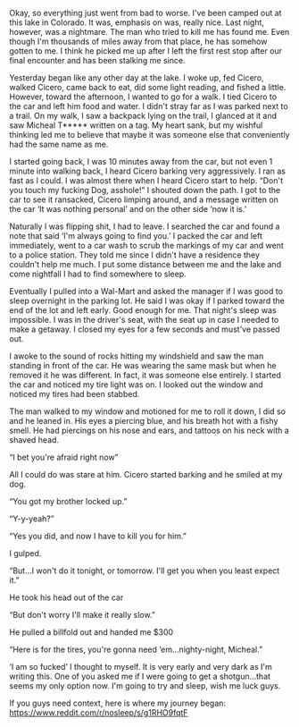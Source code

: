 Okay, so everything just went from bad to worse.  I've been camped out at this lake in Colorado.  It was, emphasis on was, really nice.  Last night, however, was a nightmare. The man who tried to kill me has found me. Even though I'm thousands of miles away from that place, he has somehow gotten to me.  I think he picked me up after I left the first rest stop after our final encounter and has been stalking me since.

Yesterday began like any other day at the lake.  I woke up, fed Cicero, walked Cicero, came back to eat, did some light reading, and fished a little.  However, toward the afternoon, I wanted to go for a walk. I tied Cicero to the car and left him food and water. I didn't stray far as I was parked next to a trail. On my walk, I saw a backpack lying on the trail, I glanced at it and saw Micheal T***** written on a tag.  My heart sank, but my wishful thinking led me to believe that maybe it was someone else that conveniently had the same name as me.

I started going back, I was 10 minutes away from the car, but not even 1 minute into walking back, I heard Cicero barking very aggressively. I ran as fast as I could. I was almost there when I heard Cicero start to help. “Don't you touch my fucking Dog, asshole!” I shouted down the path. I got to the car to see it ransacked, Cicero limping around, and a message written on the car ‘It was nothing personal’ and on the other side ‘now it is.’

Naturally I was flipping shit, I had to leave.  I searched the car and found a note that said ‘I'm always going to find you.’ I packed the car and left immediately, went to a car wash to scrub the markings of my car and went to a police station. They told me since I didn't have a residence they couldn't help me much.  I put some distance between me and the lake and come nightfall I had to find somewhere to sleep.

Eventually I pulled into a Wal-Mart and asked the manager if I was good to sleep overnight in the parking lot.  He said I was okay if I parked toward the end of the lot and left early. Good enough for me. That night's sleep was impossible.  I was in the driver's seat, with the seat up in case I needed to make a getaway.  I closed my eyes for a few seconds and must've passed out.

I awoke to the sound of rocks hitting my windshield and saw the man standing in front of the car. He was wearing the same mask but when he removed it he was different.  In fact, it was someone else entirely.  I started the car and noticed my tire light was on.  I looked out the window and noticed my tires had been stabbed.

The man walked to my window and motioned for me to roll it down, I did so and he leaned in. His eyes a piercing blue, and his breath hot with a fishy smell. He had piercings on his nose and ears, and tattoos on his neck with a shaved head. 

“I bet you're afraid right now”

All I could do was stare at him.  Cicero started barking and he smiled at my dog.

“You got my brother locked up.”

“Y-y-yeah?”

“Yes you did, and now I have to kill you for him.”

I gulped.

“But…I won't do it tonight, or tomorrow.  I'll get you when you least expect it.”

He took his head out of the car

“But don't worry I'll make it really slow.”

He pulled a billfold out and handed me $300

“Here is for the tires, you're gonna need ‘em…nighty-night, Micheal.”

‘I am so fucked’  I thought to myself.  It is very early and very dark as I'm writing this. One of you asked me if I were going to get a shotgun…that seems my only option now.  I'm going to try and sleep, wish me luck guys.

If you guys need context, here is where my journey began: https://www.reddit.com/r/nosleep/s/g1RHO9fqtF